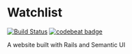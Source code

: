 # Watchlist
[![Build Status](https://semaphoreci.com/api/v1/kostya-d/watchlist/branches/master/badge.svg)](https://semaphoreci.com/kostya-d/watchlist)
[![codebeat badge](https://codebeat.co/badges/ae60cb8d-8aeb-4177-b535-1e53b9097c64)](https://codebeat.co/projects/github-com-kostyadubinin-watchlist)

A website built with Rails and Semantic UI
